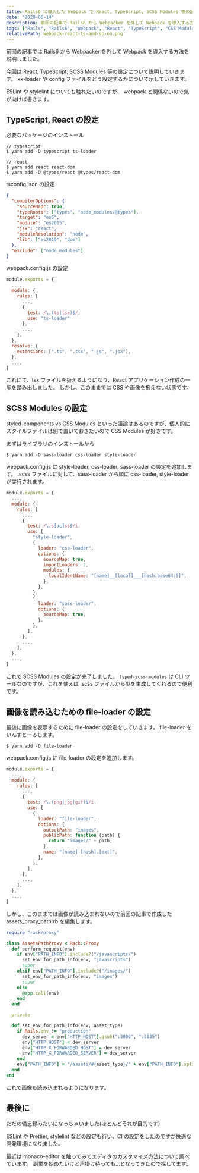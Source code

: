 ```yaml
---
title: Rails6 に導入した Webpack で React, TypeScript, SCSS Modules 等の設定をする
date: "2020-06-14"
description: 前回の記事で Rails6 から Webpacker を外して Webpack を導入する方法についてまとめました。ここでは Webpack に React, TypeScript, SCSS Modules, 画像の読み込みの設定について解説します。
tags: ["Rails", "Rails6", "Webpack", "React", "TypeScript", "CSS Modules"]
relativePath: webpack-react-ts-and-so-on.png
---
```


前回の記事では Rails6 から Webpacker を外して Webpack を導入する方法を説明しました。

今回は React, TypeScript, SCSS Modules 等の設定について説明していきます。
xx-loader や config ファイルをどう設定するかについて示していきます。

ESLint や stylelint についても触れたいのですが、 webpack と関係ないので気が向けば書きます。

## TypeScript, React の設定

必要なパッケージのインストール

```shell
// typescript
$ yarn add -D typescript ts-loader

// react
$ yarn add react react-dom
$ yarn add -D @types/react @types/react-dom
```

tsconfig.json の設定

```json
{
  "compilerOptions": {
    "sourceMap": true,
    "typeRoots": ["types", "node_modules/@types"],
    "target": "es5",
    "module": "es2015",
    "jsx": "react",
    "moduleResolution": "node",
    "lib": ["es2019", "dom"]
  },
  "exclude": ["node_modules"]
}
```

webpack.config.js の設定

```js
module.exports = {
  ...,
  module: {
    rules: [
      ...,
      {
        test: /\.(ts|tsx)$/,
        use: "ts-loader"
      },
      ...,
    ],
  },
  resolve: {
    extensions: [".ts", ".tsx", ".js", ".jsx"],
  },
  ...,
}
```

これにて、tsx ファイルを扱えるようになり、React アプリケーション作成の一歩を踏み出しました。
しかし、このままでは CSS や画像を扱えない状態です。

## SCSS Modules の設定

styled-components vs CSS Modules といった議論はあるのですが、個人的にスタイルファイルは別で置いておきたいので CSS Modules が好きです。

まずはライブラリのインストールから

```shell
$ yarn add -D sass-loader css-loader style-loader
```

webpack.config.js に style-loader, css-loader, sass-loader の設定を追加します。
.scss ファイルに対して、sass-loader から順に css-loader, style-loader が実行されます。

```js
module.exports = {
  ...,
  module: {
    rules: [
      ...,
      {
        test: /\.s[ac]ss$/i,
        use: [
          "style-loader",
          {
            loader: "css-loader",
            options: {
              sourceMap: true,
              importLoaders: 2,
              modules: {
                localIdentName: "[name]__[local]___[hash:base64:5]",
              },
            },
          },
          {
            loader: "sass-loader",
            options: {
              sourceMap: true,
            },
          },
        ],
      },
      ...,
    ],
  },
  ...,
}
```

これで SCSS Modules の設定が完了しました。
`typed-scss-modules` は CLI ツールなのですが、これを使えば .scss ファイルから型を生成してくれるので便利です。

## 画像を読み込むための file-loader の設定

最後に画像を表示するために file-loader の設定をしていきます。
file-loader をいんすとーるします。

```shell
$ yarn add -D file-loader
```

webpack.config.js に file-loader の設定を追加します。

```js
module.exports = {
  ...,
  module: {
    rules: [
      ...,
      {
        test: /\.(png|jpg|gif)$/i,
        use: [
          {
            loader: "file-loader",
            options: {
              outputPath: "images",
              publicPath: function (path) {
                return "images/" + path;
              },
              name: "[name]-[hash].[ext]",
            },
          },
        ],
      },
      ...,
    ],
  },
  ...,
}
```

しかし、このままでは画像が読み込まれないので前回の記事で作成した assets_proxy_path.rb を編集します。

```ruby
require "rack/proxy"

class AssetsPathProxy < Rack::Proxy
  def perform_request(env)
    if env["PATH_INFO"].include?("/javascripts/")
      set_env_for_path_info(env, "javascripts")
      super
    elsif env["PATH_INFO"].include?("/images/")
      set_env_for_path_info(env, "images")
      super
    else
      @app.call(env)
    end
  end

  private

  def set_env_for_path_info(env, asset_type)
    if Rails.env != "production"
      dev_server = env["HTTP_HOST"].gsub(":3000", ":3035")
      env["HTTP_HOST"] = dev_server
      env["HTTP_X_FORWARDED_HOST"] = dev_server
      env["HTTP_X_FORWARDED_SERVER"] = dev_server
    end
    env["PATH_INFO"] = "/assets/#{asset_type}/" + env["PATH_INFO"].split("/").last
  end
end
```

これで画像も読み込まれるようになります。

## 最後に

ただの備忘録みたいになっちゃいました(ほとんどそれが目的です)

ESLint や Prettier, stylelint などの設定も行い、CI の設定をしたのですが快適な開発環境になりました。

最近は monaco-editor を触ってみてエディタのカスタマイズ方法について調べています。
副業を始めたいけど声掛け待っても...となってきたので探してます。
